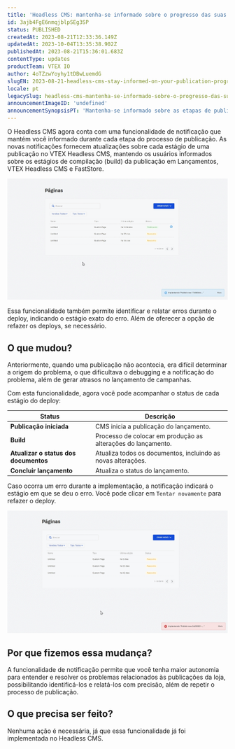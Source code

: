 ```yaml
---
title: 'Headless CMS: mantenha-se informado sobre o progresso das suas publicações'
id: 3ajb4FgE6nmqjblpSEg3SP
status: PUBLISHED
createdAt: 2023-08-21T12:33:36.149Z
updatedAt: 2023-10-04T13:35:38.902Z
publishedAt: 2023-08-21T15:36:01.683Z
contentType: updates
productTeam: VTEX IO
author: 4oTZzwYoyhy1tDBwLuemdG
slugEN: 2023-08-21-headless-cms-stay-informed-on-your-publication-progress
locale: pt
legacySlug: headless-cms-mantenha-se-informado-sobre-o-progresso-das-suas-publicacoes
announcementImageID: 'undefined'
announcementSynopsisPT: 'Mantenha-se informado sobre as etapas de publicação do Headless CMS e identifique rapidamente erros de publicação.'
---
```


O Headless CMS agora conta com uma funcionalidade de notificação que mantém você informado durante cada etapa do processo de publicação. As novas notificações fornecem atualizações sobre cada estágio de uma publicação no VTEX Headless CMS, mantendo os usuários informados sobre os estágios de compilação (build) da publicação em Lançamentos, VTEX Headless CMS e FastStore. 

![Headless CMS - Notificações](https://raw.githubusercontent.com/vtexdocs/help-center-content/refs/heads/main/docs/pt/announcements/2023/agosto/2023-08-21-headless-cms-mantenha-se-informado-sobre-o-progresso-das-suas-publicacoes_1.gif)

Essa funcionalidade também permite identificar e relatar erros durante o deploy, indicando o estágio exato do erro. Além de oferecer a opção de refazer os deploys, se necessário.

## O que mudou?
Anteriormente, quando uma publicação não acontecia, era difícil determinar a origem do problema, o que dificultava o debugging e a notificação do problema, além de gerar atrasos no lançamento de campanhas.

Com esta funcionalidade, agora você pode acompanhar o status de cada estágio do deploy:

| Status                                	| Descrição 
| ------------------------------------- | ---------------------------------------------------------------------------- |
|  **Publicação iniciada**       	| CMS inicia a publicação do lançamento.             	|
|  **Build**                             	| Processo de colocar em produção as alterações do lançamento.        	                        |
|  **Atualizar o status dos documentos**  | Atualiza todos os documentos, incluindo as novas alterações. |
|  **Concluir lançamento**              	| Atualiza o status do lançamento.                                         	        |

Caso ocorra um erro durante a implementação, a notificação indicará o estágio em que se deu o erro. Você pode clicar em `Tentar novamente` para refazer o deploy.

![Headless CMS - Novo deploy](https://raw.githubusercontent.com/vtexdocs/help-center-content/refs/heads/main/docs/pt/announcements/2023/agosto/2023-08-21-headless-cms-mantenha-se-informado-sobre-o-progresso-das-suas-publicacoes_2.gif)

## Por que fizemos essa mudança?
A funcionalidade de notificação permite que você tenha maior autonomia para entender e resolver os problemas relacionados às publicações da loja, possibilitando identificá-los e relatá-los com precisão, além de repetir o processo de publicação.

## O que precisa ser feito?
Nenhuma ação é necessária, já que essa funcionalidade já foi implementada no Headless CMS.
